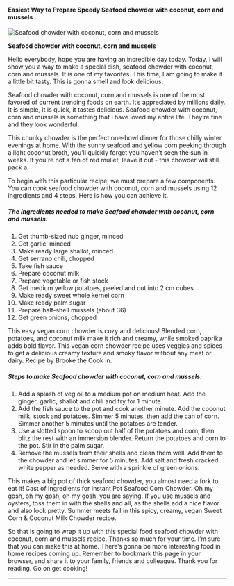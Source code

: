             

#### Easiest Way to Prepare Speedy Seafood chowder with coconut, corn and mussels

![Seafood chowder with coconut, corn and mussels](https://img-global.cpcdn.com/recipes/6677e0c982967eee/751x532cq70/seafood-chowder-with-coconut-corn-and-mussels-recipe-main-photo.jpg)

**Seafood chowder with coconut, corn and mussels**

Hello everybody, hope you are having an incredible day today. Today, I will show you a way to make a special dish, seafood chowder with coconut, corn and mussels. It is one of my favorites. This time, I am going to make it a little bit tasty. This is gonna smell and look delicious.

Seafood chowder with coconut, corn and mussels is one of the most favored of current trending foods on earth. It’s appreciated by millions daily. It is simple, it is quick, it tastes delicious. Seafood chowder with coconut, corn and mussels is something that I have loved my entire life. They’re fine and they look wonderful.

This chunky chowder is the perfect one-bowl dinner for those chilly winter evenings at home. With the sunny seafood and yellow corn peeking through a light coconut broth, you'll quickly forget you haven't seen the sun in weeks. If you're not a fan of red mullet, leave it out - this chowder will still pack a.

To begin with this particular recipe, we must prepare a few components. You can cook seafood chowder with coconut, corn and mussels using 12 ingredients and 4 steps. Here is how you can achieve it.

##### The ingredients needed to make Seafood chowder with coconut, corn and mussels:

1.  Get thumb-sized nub ginger, minced
2.  Get garlic, minced
3.  Make ready large shallot, minced
4.  Get serrano chili, chopped
5.  Take fish sauce
6.  Prepare coconut milk
7.  Prepare vegetable or fish stock
8.  Get medium yellow potatoes, peeled and cut into 2 cm cubes
9.  Make ready sweet whole kernel corn
10.  Make ready palm sugar
11.  Prepare half-shell mussels (about 36)
12.  Get green onions, chopped

This easy vegan corn chowder is cozy and delicious! Blended corn, potatoes, and coconut milk make it rich and creamy, while smoked paprika adds bold flavor. This vegan corn chowder recipe uses veggies and spices to get a delicious creamy texture and smoky flavor without any meat or dairy. Recipe by Brooke the Cook in.

##### Steps to make Seafood chowder with coconut, corn and mussels:

1.  Add a splash of veg oil to a medium pot on medium heat. Add the ginger, garlic, shallot and chili and fry for 1 minute.
2.  Add the fish sauce to the pot and cook another minute. Add the coconut milk, stock and potatoes. Simmer 5 minutes, then add the can of corn. Simmer another 5 minutes until the potatoes are tender.
3.  Use a slotted spoon to scoop out half of the potatoes and corn, then blitz the rest with an immersion blender. Return the potatoes and corn to the pot. Stir in the palm sugar.
4.  Remove the mussels from their shells and clean them well. Add them to the chowder and let simmer for 5 minutes. Add salt and fresh cracked white pepper as needed. Serve with a sprinkle of green onions.

This makes a big pot of thick seafood chowder, you almost need a fork to eat it! Cast of Ingredients for Instant Pot Seafood Corn Chowder. Oh my gosh, oh my gosh, oh my gosh, you are saying. If you use mussels and oysters, toss them in with the shells and all, as the shells add a nice flavor and also look pretty. Summer meets fall in this spicy, creamy, vegan Sweet Corn & Coconut Milk Chowder recipe.

So that is going to wrap it up with this special food seafood chowder with coconut, corn and mussels recipe. Thanks so much for your time. I’m sure that you can make this at home. There’s gonna be more interesting food in home recipes coming up. Remember to bookmark this page in your browser, and share it to your family, friends and colleague. Thank you for reading. Go on get cooking!

* * *